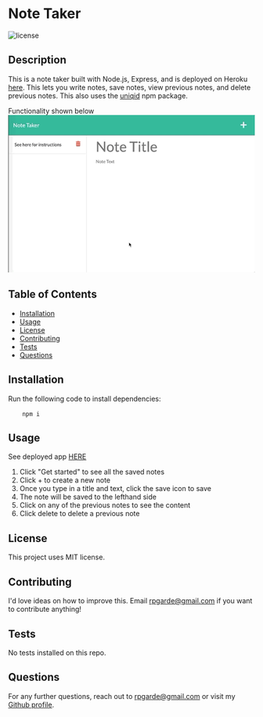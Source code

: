 # Note Taker
![license](https://img.shields.io/github/license/rpgarde/readme-generator)

## Description
This is a note taker built with Node.js, Express, and is deployed on Heroku [here](https://mysterious-oasis-91030.herokuapp.com/). This lets you write notes, save notes, view previous notes, and delete previous notes. This also uses the [uniqid](https://www.npmjs.com/package/uniqid) npm package.

Functionality shown below
![GIF Demo](./public/assets/demo/notetakergif.gif)

## Table of Contents 
* [Installation](#installation)
* [Usage](#usage)
* [License](#license)
* [Contributing](#contributing)
* [Tests](#tests)
* [Questions](#questions)

## Installation
Run the following code to install dependencies:

        npm i

## Usage
See deployed app [HERE](https://mysterious-oasis-91030.herokuapp.com/)
1. Click "Get started" to see all the saved notes
2. Click + to create a new note
3. Once you type in a title and text, click the save icon to save
4. The note will be saved to the lefthand side
5. Click on any of the previous notes to see the content
6. Click delete to delete a previous note

## License
This project uses MIT license.

## Contributing
I'd love ideas on how to improve this. Email rpgarde@gmail.com if you want to contribute anything!

## Tests
No tests installed on this repo. 

## Questions
For any further questions, reach out to rpgarde@gmail.com or visit my [Github profile](https://github.com/rpgarde).